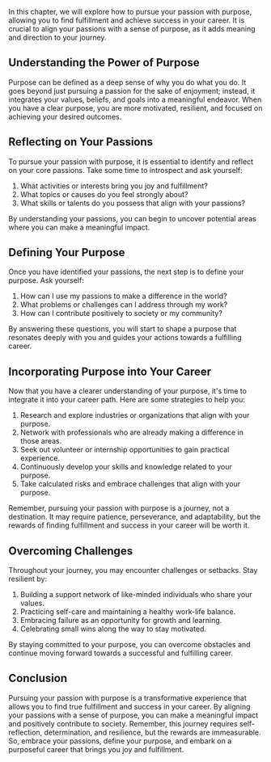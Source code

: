 
In this chapter, we will explore how to pursue your passion with purpose, allowing you to find fulfillment and achieve success in your career. It is crucial to align your passions with a sense of purpose, as it adds meaning and direction to your journey.

## Understanding the Power of Purpose

Purpose can be defined as a deep sense of why you do what you do. It goes beyond just pursuing a passion for the sake of enjoyment; instead, it integrates your values, beliefs, and goals into a meaningful endeavor. When you have a clear purpose, you are more motivated, resilient, and focused on achieving your desired outcomes.

## Reflecting on Your Passions

To pursue your passion with purpose, it is essential to identify and reflect on your core passions. Take some time to introspect and ask yourself:

1. What activities or interests bring you joy and fulfillment?
2. What topics or causes do you feel strongly about?
3. What skills or talents do you possess that align with your passions?

By understanding your passions, you can begin to uncover potential areas where you can make a meaningful impact.

## Defining Your Purpose

Once you have identified your passions, the next step is to define your purpose. Ask yourself:

1. How can I use my passions to make a difference in the world?
2. What problems or challenges can I address through my work?
3. How can I contribute positively to society or my community?

By answering these questions, you will start to shape a purpose that resonates deeply with you and guides your actions towards a fulfilling career.

## Incorporating Purpose into Your Career

Now that you have a clearer understanding of your purpose, it's time to integrate it into your career path. Here are some strategies to help you:

1. Research and explore industries or organizations that align with your purpose.
2. Network with professionals who are already making a difference in those areas.
3. Seek out volunteer or internship opportunities to gain practical experience.
4. Continuously develop your skills and knowledge related to your purpose.
5. Take calculated risks and embrace challenges that align with your purpose.

Remember, pursuing your passion with purpose is a journey, not a destination. It may require patience, perseverance, and adaptability, but the rewards of finding fulfillment and success in your career will be worth it.

## Overcoming Challenges

Throughout your journey, you may encounter challenges or setbacks. Stay resilient by:

1. Building a support network of like-minded individuals who share your values.
2. Practicing self-care and maintaining a healthy work-life balance.
3. Embracing failure as an opportunity for growth and learning.
4. Celebrating small wins along the way to stay motivated.

By staying committed to your purpose, you can overcome obstacles and continue moving forward towards a successful and fulfilling career.

## Conclusion

Pursuing your passion with purpose is a transformative experience that allows you to find true fulfillment and success in your career. By aligning your passions with a sense of purpose, you can make a meaningful impact and positively contribute to society. Remember, this journey requires self-reflection, determination, and resilience, but the rewards are immeasurable. So, embrace your passions, define your purpose, and embark on a purposeful career that brings you joy and fulfillment.
